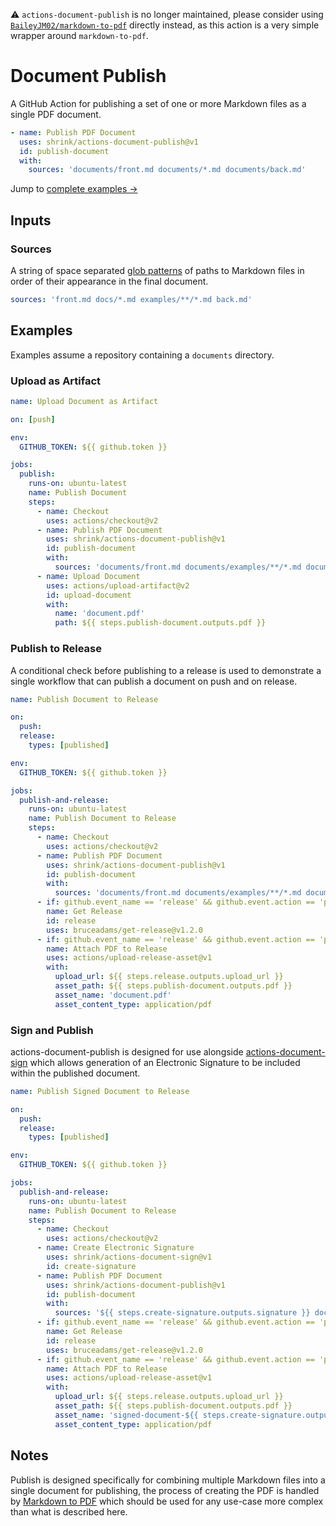 :warning: `actions-document-publish` is no longer maintained, please consider using [`BaileyJM02/markdown-to-pdf`][markdown-to-pdf] directly instead, as this action is a very simple wrapper around `markdown-to-pdf`.

# Document Publish

A GitHub Action for publishing a set of one or more Markdown files as a single
PDF document.

```yaml
- name: Publish PDF Document
  uses: shrink/actions-document-publish@v1
  id: publish-document
  with:
    sources: 'documents/front.md documents/*.md documents/back.md'
```

Jump to [complete examples &rarr;][examples]

## Inputs

### Sources

A string of space separated [glob patterns][glob] of paths to Markdown files
in order of their appearance in the final document.

```yaml
sources: 'front.md docs/*.md examples/**/*.md back.md'
```

## Examples

Examples assume a repository containing a `documents` directory.

### Upload as Artifact

```yaml
name: Upload Document as Artifact

on: [push]

env:
  GITHUB_TOKEN: ${{ github.token }}

jobs:
  publish:
    runs-on: ubuntu-latest
    name: Publish Document
    steps:
      - name: Checkout
        uses: actions/checkout@v2
      - name: Publish PDF Document
        uses: shrink/actions-document-publish@v1
        id: publish-document
        with:
          sources: 'documents/front.md documents/examples/**/*.md documents/back.md'
      - name: Upload Document
        uses: actions/upload-artifact@v2
        id: upload-document
        with:
          name: 'document.pdf'
          path: ${{ steps.publish-document.outputs.pdf }}
```

### Publish to Release

A conditional check before publishing to a release is used to demonstrate a
single workflow that can publish a document on push and on release.

```yaml
name: Publish Document to Release

on:
  push:
  release:
    types: [published]

env:
  GITHUB_TOKEN: ${{ github.token }}

jobs:
  publish-and-release:
    runs-on: ubuntu-latest
    name: Publish Document to Release
    steps:
      - name: Checkout
        uses: actions/checkout@v2
      - name: Publish PDF Document
        uses: shrink/actions-document-publish@v1
        id: publish-document
        with:
          sources: 'documents/front.md documents/examples/**/*.md documents/back.md'
      - if: github.event_name == 'release' && github.event.action == 'published'
        name: Get Release
        id: release
        uses: bruceadams/get-release@v1.2.0
      - if: github.event_name == 'release' && github.event.action == 'published'
        name: Attach PDF to Release
        uses: actions/upload-release-asset@v1
        with:
          upload_url: ${{ steps.release.outputs.upload_url }}
          asset_path: ${{ steps.publish-document.outputs.pdf }}
          asset_name: 'document.pdf'
          asset_content_type: application/pdf
```

### Sign and Publish

actions-document-publish is designed for use alongside
[actions-document-sign][actions-document-sign] which allows generation of an
Electronic Signature to be included within the published document.

```yaml
name: Publish Signed Document to Release

on:
  push:
  release:
    types: [published]

env:
  GITHUB_TOKEN: ${{ github.token }}

jobs:
  publish-and-release:
    runs-on: ubuntu-latest
    name: Publish Document to Release
    steps:
      - name: Checkout
        uses: actions/checkout@v2
      - name: Create Electronic Signature
        uses: shrink/actions-document-sign@v1
        id: create-signature
      - name: Publish PDF Document
        uses: shrink/actions-document-publish@v1
        id: publish-document
        with:
          sources: '${{ steps.create-signature.outputs.signature }} documents/front.md documents/examples/**/*.md documents/back.md'
      - if: github.event_name == 'release' && github.event.action == 'published'
        name: Get Release
        id: release
        uses: bruceadams/get-release@v1.2.0
      - if: github.event_name == 'release' && github.event.action == 'published'
        name: Attach PDF to Release
        uses: actions/upload-release-asset@v1
        with:
          upload_url: ${{ steps.release.outputs.upload_url }}
          asset_path: ${{ steps.publish-document.outputs.pdf }}
          asset_name: 'signed-document-${{ steps.create-signature.outputs.label }}.pdf'
          asset_content_type: application/pdf
```

## Notes

Publish is designed specifically for combining multiple Markdown files into a
single document for publishing, the process of creating the PDF is handled by
[Markdown to PDF][markdown-to-pdf] which should be used for any use-case more
complex than what is described here.

[glob]: https://en.wikipedia.org/wiki/Glob_(programming)
[markdown-to-pdf]: https://github.com/BaileyJM02/markdown-to-pdf
[actions-document-sign]: https://github.com/shrink/actions-document-sign
[examples]: #examples
